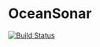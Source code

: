 # OceanSonar

[![Build Status](https://github.com/kapple19/OceanSonar.jl/actions/workflows/CI.yml/badge.svg?branch=main)](https://github.com/kapple19/OceanSonar.jl/actions/workflows/CI.yml?query=branch%3Amain)
